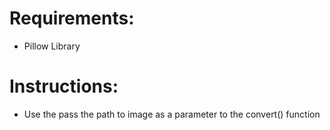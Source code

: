 # Requirements:
- Pillow Library
#  
# Instructions:
- Use the pass the path to image as a parameter to the convert() function
